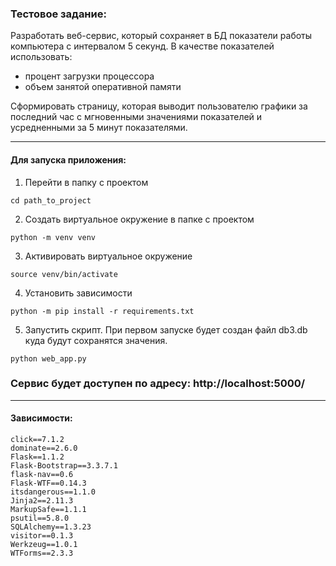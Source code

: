 ### Тестовое задание:

Разработать веб-сервис, который сохраняет в БД показатели работы компьютера с интервалом 5 секунд.
В качестве показателей использовать:

- процент загрузки процессора
- объем занятой оперативной памяти

Сформировать страницу, которая выводит пользователю графики за последний час с мгновенными значениями показателей и
усредненными за 5 минут показателями.
***
#### Для запуска приложения:
1. Перейти в папку с проектом
```
cd path_to_project
```
2. Создать виртуальное окружение в папке с проектом
 ```
python -m venv venv
 ```
 3. Активировать виртуальное окружение 
 ```
source venv/bin/activate
 ```
 4. Установить зависимости
 ```
python -m pip install -r requirements.txt
 ```
 5. Запустить скрипт. При первом запуске будет создан файл db3.db куда будут сохранятся значения.
 ```
python web_app.py
 ```
 
 ### Сервис будет доступен по адресу: http://localhost:5000/
 ***
 #### Зависимости:
 ```
click==7.1.2
dominate==2.6.0
Flask==1.1.2
Flask-Bootstrap==3.3.7.1
flask-nav==0.6
Flask-WTF==0.14.3
itsdangerous==1.1.0
Jinja2==2.11.3
MarkupSafe==1.1.1
psutil==5.8.0
SQLAlchemy==1.3.23
visitor==0.1.3
Werkzeug==1.0.1
WTForms==2.3.3
 ```
